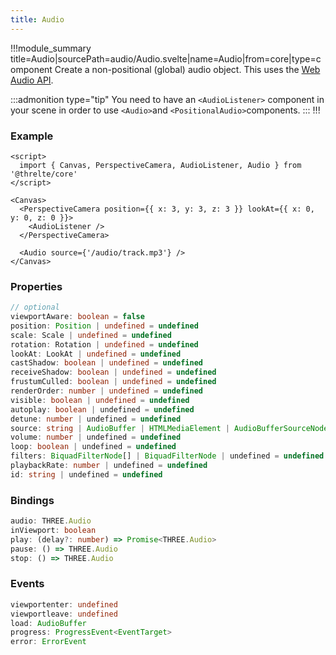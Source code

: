 ```yaml
---
title: Audio
---
```


!!!module_summary title=Audio|sourcePath=audio/Audio.svelte|name=Audio|from=core|type=component
Create a non-positional (global) audio object.
This uses the [Web Audio API](https://developer.mozilla.org/en-US/Web/API/Web_Audio_API).

:::admonition type="tip"
You need to have an `<AudioListener>` component in your scene in order to use `<Audio>`and `<PositionalAudio>`components.
:::
!!!

### Example

```svelte
<script>
  import { Canvas, PerspectiveCamera, AudioListener, Audio } from '@threlte/core'
</script>

<Canvas>
  <PerspectiveCamera position={{ x: 3, y: 3, z: 3 }} lookAt={{ x: 0, y: 0, z: 0 }}>
    <AudioListener />
  </PerspectiveCamera>

  <Audio source={'/audio/track.mp3'} />
</Canvas>
```

### Properties

```ts
// optional
viewportAware: boolean = false
position: Position | undefined = undefined
scale: Scale | undefined = undefined
rotation: Rotation | undefined = undefined
lookAt: LookAt | undefined = undefined
castShadow: boolean | undefined = undefined
receiveShadow: boolean | undefined = undefined
frustumCulled: boolean | undefined = undefined
renderOrder: number | undefined = undefined
visible: boolean | undefined = undefined
autoplay: boolean | undefined = undefined
detune: number | undefined = undefined
source: string | AudioBuffer | HTMLMediaElement | AudioBufferSourceNode | MediaStream | undefined = undefined
volume: number | undefined = undefined
loop: boolean | undefined = undefined
filters: BiquadFilterNode[] | BiquadFilterNode | undefined = undefined
playbackRate: number | undefined = undefined
id: string | undefined = undefined
```

### Bindings

```ts
audio: THREE.Audio
inViewport: boolean
play: (delay?: number) => Promise<THREE.Audio>
pause: () => THREE.Audio
stop: () => THREE.Audio
```

### Events

```ts
viewportenter: undefined
viewportleave: undefined
load: AudioBuffer
progress: ProgressEvent<EventTarget>
error: ErrorEvent
```
